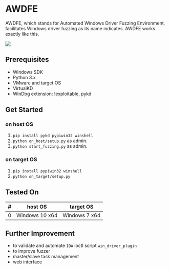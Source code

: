 # AWDFE
AWDFE, which stands for Automated Windows Driver Fuzzing Environment, facilitates Windows driver fuzzing as its name indicates. AWDFE works exactly like this.  

![](https://github.com/illuxic/AWDFE/blob/master/images/modern_software_development.gif?raw=true)

## Prerequisites
- Windows SDK
- Python 3.x
- VMware and target OS
- VirtualKD
- WinDbg extension: !exploitable, pykd

## Get Started
### on host OS
1. `pip install pykd pypiwin32 winshell`
1. `python on_host/setup.py` as admin.
1. `python start_fuzzing.py` as admin.
### on target OS
1. `pip install pypiwin32 winshell`
1. `python on_target/setup.py`

## Tested On
\# | host OS | target OS
-- | --------------- | ----------------
0 | Windows 10 x64 | Windows 7 x64

## Further Improvement
- to validate and automate `IDA` ioctl script `win_driver_plugin`
- to improve fuzzer
- master/slave task management
- web interface
